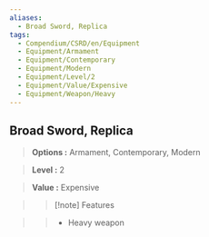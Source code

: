 ```yaml
---
aliases:
  - Broad Sword, Replica
tags:
  - Compendium/CSRD/en/Equipment
  - Equipment/Armament
  - Equipment/Contemporary
  - Equipment/Modern
  - Equipment/Level/2
  - Equipment/Value/Expensive
  - Equipment/Weapon/Heavy
---
```

    
      
## Broad Sword, Replica      
      
>      
> **Options :** Armament, Contemporary, Modern      
> **Level :** 2      
> **Value :** Expensive      
>>[!note] Features      
>> - Heavy weapon